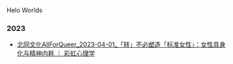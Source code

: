 Helo Worlds
### 2023
- [北同文化AllForQueer_2023-04-01_「转」不必塑造「标准女性」：女性具身化与精神内耗 ｜ 彩虹心理学](jerrynije.github.io/2023/北同文化AllForQueer_2023-04-06_「转」一位跨性别者的自述：我要做的似乎是先证明「我是人」.html)<br>
